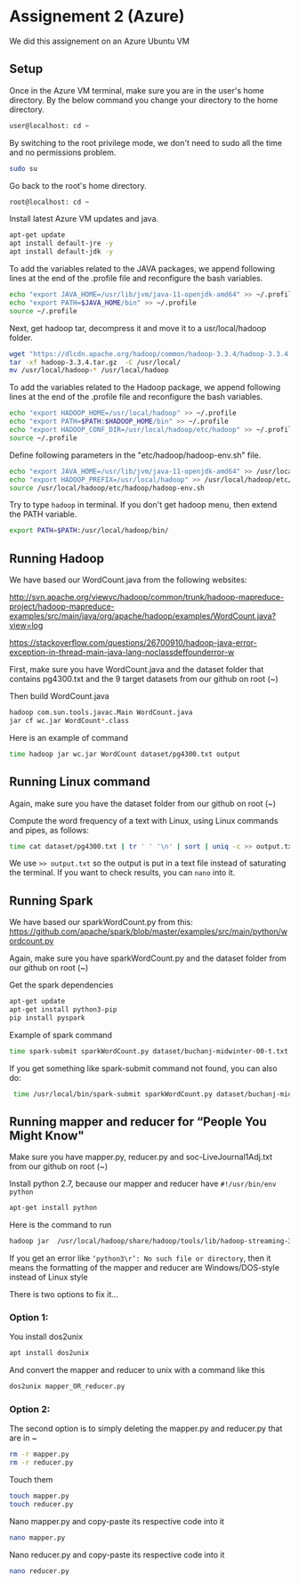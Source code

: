 # Assignement 2 (Azure)

We did this assignement on an Azure Ubuntu VM

## Setup

Once in the Azure VM terminal, make sure you are in the user's home directory. By the below command you change your directory to the home directory.
```bash
user@localhost: cd ~
```

By switching to the root privilege mode, we don't need to sudo all the time and no permissions problem. 
```bash
sudo su
```

Go back to the root's home directory.
```bash
root@localhost: cd ~
```

Install latest Azure VM updates and java.
```bash
apt-get update
apt install default-jre -y
apt install default-jdk -y
```

To add the variables related to the JAVA packages, we append following lines at the end of the .profile file and reconfigure the bash variables. 
```bash
echo "export JAVA_HOME=/usr/lib/jvm/java-11-openjdk-amd64" >> ~/.profile
echo "export PATH=$JAVA_HOME/bin" >> ~/.profile
source ~/.profile
```

Next, get hadoop tar, decompress it and move it to a usr/local/hadoop folder.

```bash
wget "https://dlcdn.apache.org/hadoop/common/hadoop-3.3.4/hadoop-3.3.4.tar.gz"
tar -xf hadoop-3.3.4.tar.gz  -C /usr/local/
mv /usr/local/hadoop-* /usr/local/hadoop
```

To add the variables related to the Hadoop package, we append following lines at the end of the .profile file and reconfigure the bash variables. 
```bash
echo "export HADOOP_HOME=/usr/local/hadoop" >> ~/.profile
echo "export PATH=$PATH:$HADOOP_HOME/bin" >> ~/.profile
echo "export HADOOP_CONF_DIR=/usr/local/hadoop/etc/hadoop" >> ~/.profile
source ~/.profile
```

Define following parameters in the "etc/hadoop/hadoop-env.sh" file.
```bash
echo "export JAVA_HOME=/usr/lib/jvm/java-11-openjdk-amd64" >> /usr/local/hadoop/etc/hadoop/hadoop-env.sh
echo "export HADOOP_PREFIX=/usr/local/hadoop" >> /usr/local/hadoop/etc/hadoop/hadoop-env.sh
source /usr/local/hadoop/etc/hadoop/hadoop-env.sh
```

Try to type ```hadoop``` in terminal. If you don't get hadoop menu, then extend the PATH variable.
```bash
export PATH=$PATH:/usr/local/hadoop/bin/
```

## Running Hadoop
We have based our WordCount.java from the following websites:

<http://svn.apache.org/viewvc/hadoop/common/trunk/hadoop-mapreduce-project/hadoop-mapreduce-examples/src/main/java/org/apache/hadoop/examples/WordCount.java?view=log>

<https://stackoverflow.com/questions/26700910/hadoop-java-error-exception-in-thread-main-java-lang-noclassdeffounderror-w>

First, make sure you have WordCount.java and the dataset folder that contains pg4300.txt and the 9 target datasets from our github on root (~)

Then build WordCount.java
```bash
hadoop com.sun.tools.javac.Main WordCount.java
jar cf wc.jar WordCount*.class
```
Here is an example of command
```bash
time hadoop jar wc.jar WordCount dataset/pg4300.txt output
```

## Running Linux command
Again, make sure you have the dataset folder from our github on root (~)

Compute the word frequency of a text with Linux, using Linux commands and pipes, as follows:
```bash
time cat dataset/pg4300.txt | tr ' ' '\n' | sort | uniq -c >> output.txt
```
We use ```>> output.txt``` so the output is put in a text file instead of saturating the terminal. If you want to check results, you can ```nano``` into it.

## Running Spark
We have based our sparkWordCount.py from this:
<https://github.com/apache/spark/blob/master/examples/src/main/python/wordcount.py>

Again, make sure you have sparkWordCount.py and the dataset folder from our github on root (~)


Get the spark dependencies
```bash
apt-get update
apt-get install python3-pip 
pip install pyspark
```

Example of spark command
```bash
time spark-submit sparkWordCount.py dataset/buchanj-midwinter-00-t.txt
```

If you get something like spark-submit command not found, you can also do:
```bash
 time /usr/local/bin/spark-submit sparkWordCount.py dataset/buchanj-midwinter-00-t.txt
```

## Running mapper and reducer for “People You Might Know"
Make sure you have mapper.py, reducer.py and soc-LiveJournal1Adj.txt from our github on root (~)

Install python 2.7, because our mapper and reducer have ```#!/usr/bin/env python```
```bash
apt-get install python
```

Here is the command to run
```bash
hadoop jar  /usr/local/hadoop/share/hadoop/tools/lib/hadoop-streaming-3.3.4.jar  -file mapper.py -mapper mapper.py -file reducer.py -reducer reducer.py -input soc-LiveJournal1Adj.txt -output output
```
If you get an error like ```‘python3\r’: No such file or directory```, then it means the formatting of the mapper and reducer are Windows/DOS-style instead of Linux style

There is two options to fix it...

### Option 1:
You install dos2unix
```bash
apt install dos2unix
```

And convert the mapper and reducer to unix with a command like this
```bash
dos2unix mapper_OR_reducer.py
```

### Option 2:
The second option is to simply deleting the mapper.py and reducer.py that are in ~
```bash
rm -r mapper.py
rm -r reducer.py
```

Touch them
```bash
touch mapper.py
touch reducer.py 
```

Nano mapper.py and copy-paste its respective code into it
```bash
nano mapper.py
```

Nano reducer.py and copy-paste its respective code into it
```bash
nano reducer.py 
```
